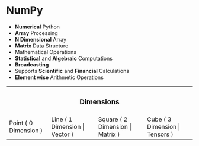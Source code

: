 # NumPy
- **Numerical** Python
- **Array** Processing
- **N Dimensional** Array
- **Matrix** Data Structure
- Mathematical Operations
- **Statistical** and **Algebraic** Computations
- **Broadcasting**
- Supports **Scientific** and **Financial** Calculations
- **Element wise** Arithmetic Operations

<table>
  <tr>
    <th colspan="4"><h3>Dimensions</h3></th>       
  <tr>
  <tr>
    <td>Point ( 0 Dimension )</td>
    <td>Line ( 1 Dimension | Vector )</td>
    <td>Square ( 2 Dimension | Matrix )</td>
    <td>Cube ( 3 Dimension | Tensors )</td>
  </tr>  
</table>
